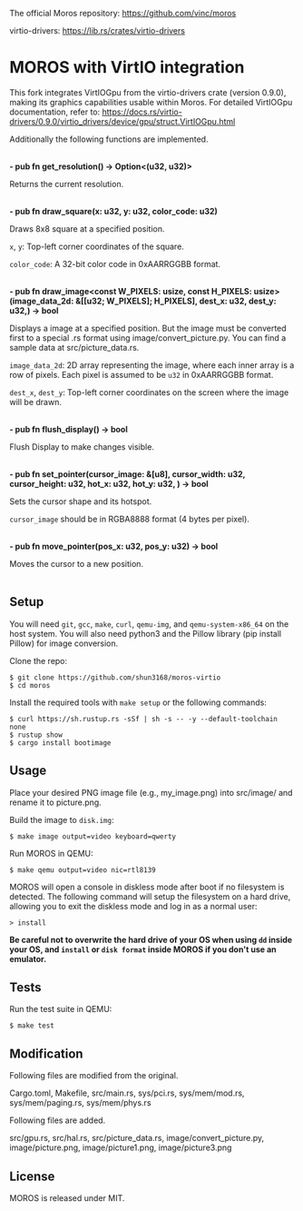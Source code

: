 The official Moros repository: https://github.com/vinc/moros

virtio-drivers: https://lib.rs/crates/virtio-drivers

# MOROS with VirtIO integration

This fork integrates VirtIOGpu from the virtio-drivers crate (version 0.9.0), making its graphics capabilities usable within Moros. For detailed VirtIOGpu documentation, refer to: https://docs.rs/virtio-drivers/0.9.0/virtio_drivers/device/gpu/struct.VirtIOGpu.html

Additionally the following functions are implemented.
<br/><br/>

**- pub fn get_resolution() -> Option<(u32, u32)>**

Returns the current resolution.
<br/><br/>

**- pub fn draw_square(x: u32, y: u32, color_code: u32)**

Draws 8x8 square at a specified position.

`x`, `y`: Top-left corner coordinates of the square.

`color_code`: A 32-bit color code in 0xAARRGGBB format.
<br/><br/>

**- pub fn draw_image<const W_PIXELS: usize, const H_PIXELS: usize>(image_data_2d: &[[u32; W_PIXELS]; H_PIXELS], dest_x: u32, dest_y: u32,) -> bool**

Displays a image at a specified position. But the image must be converted first to a special .rs format using image/convert_picture.py. You can find a sample data at src/picture_data.rs.

`image_data_2d`: 2D array representing the image, where each inner array is a row of pixels. Each pixel is assumed to be `u32` in 0xAARRGGBB format.

`dest_x`, `dest_y`: Top-left corner coordinates on the screen where the image will be drawn.
<br/><br/>

**- pub fn flush_display() -> bool**

Flush Display to make changes visible.
<br/><br/>

**- pub fn set_pointer(cursor_image: &[u8], cursor_width: u32, cursor_height: u32, hot_x: u32, hot_y: u32, ) -> bool**

Sets the cursor shape and its hotspot.

`cursor_image` should be in RGBA8888 format (4 bytes per pixel).
<br/><br/>

**- pub fn move_pointer(pos_x: u32, pos_y: u32) -> bool**

Moves the cursor to a new position.
<br/><br/>

## Setup

You will need `git`, `gcc`, `make`, `curl`, `qemu-img`,
and `qemu-system-x86_64` on the host system.
You will also need python3 and the Pillow library (pip install Pillow) for image conversion.

Clone the repo:

    $ git clone https://github.com/shun3168/moros-virtio
    $ cd moros

Install the required tools with `make setup` or the following commands:

    $ curl https://sh.rustup.rs -sSf | sh -s -- -y --default-toolchain none
    $ rustup show
    $ cargo install bootimage

## Usage

Place your desired PNG image file (e.g., my_image.png) into src/image/ and rename it to picture.png.

Build the image to `disk.img`:

    $ make image output=video keyboard=qwerty

Run MOROS in QEMU:

    $ make qemu output=video nic=rtl8139

MOROS will open a console in diskless mode after boot if no filesystem is
detected. The following command will setup the filesystem on a hard drive,
allowing you to exit the diskless mode and log in as a normal user:

    > install

**Be careful not to overwrite the hard drive of your OS when using `dd` inside
your OS, and `install` or `disk format` inside MOROS if you don't use an
emulator.**

## Tests

Run the test suite in QEMU:

    $ make test

## Modification

Following files are modified from the original.

Cargo.toml, Makefile, src/main.rs, sys/pci.rs, sys/mem/mod.rs, sys/mem/paging.rs, sys/mem/phys.rs

Following files are added.

src/gpu.rs, src/hal.rs, src/picture_data.rs, image/convert_picture.py, image/picture.png, image/picture1.png, image/picture3.png

## License

MOROS is released under MIT.

[0]: https://vinc.cc
[1]: https://github.com/phil-opp/blog_os/tree/post-07
[2]: https://os.phil-opp.com
[3]: https://wiki.osdev.org
[4]: https://github.com/rust-osdev/bootloader
[5]: https://crates.io/crates/x86_64
[6]: https://crates.io/crates/pic8259
[7]: https://crates.io/crates/pc-keyboard
[8]: https://crates.io/crates/uart_16550
[9]: https://crates.io/crates/linked_list_allocator
[10]: https://crates.io/crates/acpi
[11]: https://crates.io/crates/aml
[12]: https://crates.io/crates/rand_hc
[13]: https://crates.io/crates/smoltcp

[s1]: https://img.shields.io/github/actions/workflow/status/vinc/moros/rust.yml
[s2]: https://img.shields.io/crates/v/moros.svg
